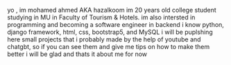 yo , im mohamed ahmed AKA hazalkoom
im 20 years old college student studying in MU in Faculty of Tourism & Hotels.
im also intersted in programming and becoming a software engineer in backend
i know python, django framework, html, css, bootstrap5, and MySQL
i will be puplshing here small projects that i probably made by the help of youtube and chatgbt, so if you can see them and give me tips on how to make them better i will be glad
and thats it about me for now
